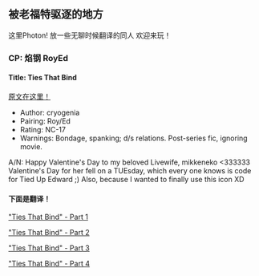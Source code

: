 ## 被老福特驱逐的地方
这里Photon!
放一些无聊时候翻译的同人
欢迎来玩！

### CP: 焰钢 RoyEd
#### Title: Ties That Bind
[原文在这里！](https://cryogenia.livejournal.com/225257.html)
* Author: cryogenia
* Pairing: Roy/Ed
* Rating: NC-17
* Warnings: Bondage, spanking; d/s relations. Post-series fic, ignoring movie.

A/N: Happy Valentine's Day to my beloved Livewife, mikkeneko <333333 Valentine's Day for her fell on a TUEsday, which every one knows is code for Tied Up Edward ;) Also, because I wanted to finally use this icon XD
#### 下面是翻译！
["Ties That Bind" - Part 1](https://thisisphoton.github.io/Stories-of-RoyEd/ties-that-bind-1.html)

["Ties That Bind" - Part 2](https://thisisphoton.github.io/Stories-of-RoyEd/ties-that-bind-2.html)

["Ties That Bind" - Part 3](https://thisisphoton.github.io/Stories-of-RoyEd/ties-that-bind-3.html)

["Ties That Bind" - Part 4](https://thisisphoton.github.io/Stories-of-RoyEd/ties-that-bind-4.html)

